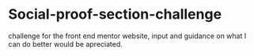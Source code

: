 # Social-proof-section-challenge
challenge for the front end mentor website, input and guidance on what I can do better would be apreciated. 
